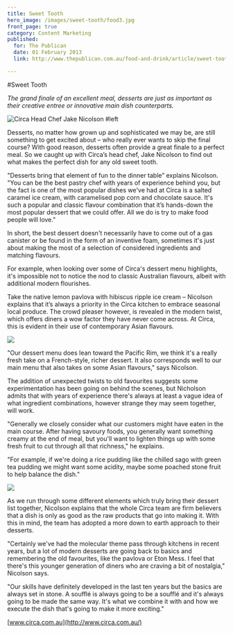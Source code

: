 ```yaml
---
title: Sweet Tooth
hero_image: /images/sweet-tooth/food3.jpg
front_page: true
category: Content Marketing
published:
  for: The Publican
  date: 01 February 2013
  link: http://www.thepublican.com.au/food-and-drink/article/sweet-tooth

---
```


#Sweet Tooth

*The grand finale of an excellent meal, desserts are just as important as their creative entree or innovative main dish counterparts.*

![Circa Head Chef Jake Nicolson #left](/images/sweet-tooth/JakeN1.jpg)

Desserts, no matter how grown up and sophisticated we may be, are still something to get excited about – who really ever wants to skip the final course? With good reason, desserts often provide a great finale to a perfect meal. So we caught up with Circa’s head chef, Jake Nicolson to find out what makes the perfect dish for any old sweet tooth.

"Desserts bring that element of fun to the dinner table” explains Nicolson. "You can be the best pastry chef with years of experience behind you, but the fact is one of the most popular dishes we've had at Circa is a salted caramel ice cream, with caramelised pop corn and chocolate sauce. It's such a popular and classic flavour combination that it’s hands-down the most popular dessert that we could offer. All we do is try to make food people will love."

In short, the best dessert doesn't necessarily have to come out of a gas canister or be found in the form of an inventive foam, sometimes it's just about making the most of a selection of considered ingredients and matching flavours.

For example, when looking over some of Circa's dessert menu highlights, it's impossible not to notice the nod to classic Australian flavours, albeit with additional modern flourishes.

Take the native lemon pavlova with hibiscus ripple ice cream – Nicolson explains that it’s always a priority in the Circa kitchen to embrace seasonal local produce. The crowd pleaser however, is revealed in the modern twist, which offers diners a wow factor they have never come across. At Circa, this is evident in their use of contemporary Asian flavours.

![](/images/sweet-tooth/food1.jpg)

"Our dessert menu does lean toward the Pacific Rim, we think it's a really fresh take on a French-style, richer dessert. It also corresponds well to our main menu that also takes on some Asian flavours," says Nicolson.

The addition of unexpected twists to old favourites suggests some experimentation has been going on behind the scenes, but Nicholson admits that with years of experience there's always at least a vague idea of what ingredient combinations, however strange they may seem together, will work.

"Generally we closely consider what our customers might have eaten in the main course. After having savoury foods, you generally want something creamy at the end of meal, but you'll want to lighten things up with some fresh fruit to cut through all that richness," he explains.

"For example, if we're doing a rice pudding like the chilled sago with green tea pudding we might want some acidity, maybe some poached stone fruit to help balance the dish."

![](/images/sweet-tooth/food2.jpg)

As we run through some different elements which truly bring their dessert list together, Nicolson explains that the whole Circa team are firm believers that a dish is only as good as the raw products that go into making it. With this in mind, the team has adopted a more down to earth approach to their desserts.

"Certainly we've had the molecular theme pass through kitchens in recent years, but a lot of modern desserts are going back to basics and remembering the old favourites, like the pavlova or Eton Mess. I feel that there's this younger generation of diners who are craving a bit of nostalgia," Nicolson says.

"Our skills have definitely developed in the last ten years but the basics are always set in stone. A soufflé is always going to be a soufflé and it's always going to be made the same way. It's what we combine it with and how we execute the dish that's going to make it more exciting."

[www.circa.com.au](http://www.circa.com.au/)